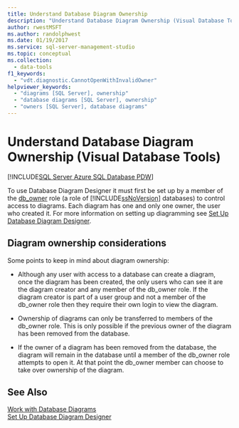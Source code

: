 ```yaml
---
title: Understand Database Diagram Ownership
description: "Understand Database Diagram Ownership (Visual Database Tools)"
author: rwestMSFT
ms.author: randolphwest
ms.date: 01/19/2017
ms.service: sql-server-management-studio
ms.topic: conceptual
ms.collection:
  - data-tools
f1_keywords:
  - "vdt.diagnostic.CannotOpenWithInvalidOwner"
helpviewer_keywords:
  - "diagrams [SQL Server], ownership"
  - "database diagrams [SQL Server], ownership"
  - "owners [SQL Server], database diagrams"
---
```


# Understand Database Diagram Ownership (Visual Database Tools)

[!INCLUDE[SQL Server Azure SQL Database PDW](../includes/applies-to-version/sql-asdb-asdbmi-pdw.md)]

To use Database Diagram Designer it must first be set up by a member of the [db_owner](/sql/relational-databases/security/authentication-access/database-level-roles#fixed-database-roles) role (a role of [!INCLUDE[ssNoVersion](../includes/ssnoversion-md.md)] databases) to control access to diagrams. Each diagram has one and only one owner, the user who created it. For more information on setting up diagramming see [Set Up Database Diagram Designer](set-up-database-diagram-designer-visual-database-tools.md).  

## Diagram ownership considerations

Some points to keep in mind about diagram ownership:  
  
- Although any user with access to a database can create a diagram, once the diagram has been created, the only users who can see it are the diagram creator and any member of the db_owner role. If the diagram creator is part of a user group and not a member of the db_owner role then they require their own login to view the diagram.

- Ownership of diagrams can only be transferred to members of the db_owner role. This is only possible if the previous owner of the diagram has been removed from the database.  
  
- If the owner of a diagram has been removed from the database, the diagram will remain in the database until a member of the db_owner role attempts to open it. At that point the db_owner member can choose to take over ownership of the diagram.  
  
## See Also

[Work with Database Diagrams](work-with-database-diagrams-visual-database-tools.md)  
[Set Up Database Diagram Designer](set-up-database-diagram-designer-visual-database-tools.md)
